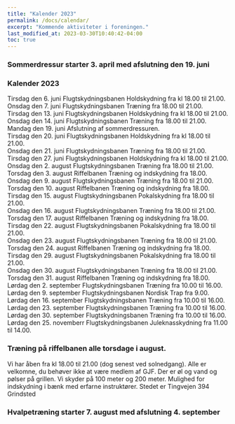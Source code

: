 ```yaml
---
title: "Kalender 2023"
permalink: /docs/calendar/
excerpt: "Kommende aktiviteter i foreningen."
last_modified_at: 2023-03-30T10:40:42-04:00
toc: true
---
```



### Sommerdressur starter 3. april med afslutning den 19. juni
### Kalender 2023
Tirsdag den 6. juni Flugtskydningsbanen Holdskydning fra kl 18.00 til 21.00.      
Onsdag den 7. juni Flugtskydningsbanen Træning fra 18.00 til 21.00.  
Tirsdag den 13. juni Flugtskydningsbanen Holdskydning fra kl 18.00 til 21.00.  
Onsdag den 14. juni Flugtskydningsbanen Træning fra 18.00 til 21.00.   
Mandag den 19. juni Afslutning af sommerdressuren.   
Tirsdag den 20. juni Flugtskydningsbanen Holdskydning fra kl 18.00 til 21.00.  
Onsdag den 21. juni Flugtskydningsbanen Træning fra 18.00 til 21.00.   
Tirsdag den 27. juni Flugtskydningsbanen Holdskydning fra kl 18.00 til 21.00.   
Onsdag den 2. august Flugtskydningsbanen Træning fra 18.00 til 21.00.   
Torsdag den 3. august Riffelbanen Træning og indskydning fra 18.00.   
Onsdag den 9. august Flugtskydningsbanen Træning fra 18.00 til 21.00.   
Torsdag den 10. august Riffelbanen Træning og indskydning fra 18.00.   
Tirsdag den 15. august Flugtskydningsbanen Pokalskydning fra 18.00 til 21.00.    
Onsdag den 16. august Flugtskydningsbanen Træning fra 18.00 til 21.00.   
Torsdag den 17. august Riffelbanen Træning og indskydning fra 18.00.   
Tirsdag den 22. august Flugtskydningsbanen Pokalskydning fra 18.00 til 21.00.    
Onsdag den 23. august Flugtskydningsbanen Træning fra 18.00 til 21.00.   
Torsdag den 24. august Riffelbanen Træning og indskydning fra 18.00.   
Tirsdag den 29. august Flugtskydningsbanen Pokalskydning fra 18.00 til 21.00.    
Onsdag den 30. august Flugtskydningsbanen Træning fra 18.00 til 21.00.   
Torsdag den 31. august Riffelbanen Træning og indskydning fra 18.00.   
Lørdag den 2. september Flugtskydningsbanen Træning fra 10.00 til 16.00.  
Lørdag den 9. september Flugtskydningsbanen Nordisk Trap fra 9.00.  
Lørdag den 16. september Flugtskydningsbanen Træning fra 10.00 til 16.00.  
Lørdag den 23. september Flugtskydningsbanen Træning fra 10.00 til 16.00.  
Lørdag den 30. september Flugtskydningsbanen Træning fra 10.00 til 16.00.  
Lørdag den 25. novemberr Flugtskydningsbanen Juleknasskydning fra 11.00 til 14.00. 
### Træning på riffelbanen alle torsdage i august.
Vi har åben fra kl 18.00 til 21.00 (dog senest ved solnedgang). Alle er velkomne, du behøver ikke at være medlem af GJF. Der er øl og vand og pølser på grillen. Vi skyder på 100 meter og 200 meter. Mulighed for indskydning i bænk med erfarne instruktører. Stedet er Tingvejen 394 Grindsted

### Hvalpetræning starter 7. august med afslutning 4. september